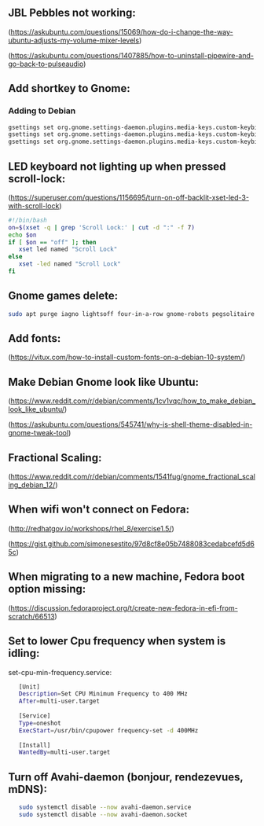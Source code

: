 ## JBL Pebbles not working:
(https://askubuntu.com/questions/15069/how-do-i-change-the-way-ubuntu-adjusts-my-volume-mixer-levels)

(https://askubuntu.com/questions/1407885/how-to-uninstall-pipewire-and-go-back-to-pulseaudio)

## Add shortkey to Gnome:

### Adding to Debian
```bash
gsettings set org.gnome.settings-daemon.plugins.media-keys.custom-keybinding:/org/gnome/settings-daemon/plugins/media-keys/custom-keybindings/custom0/ name "'gedit_launch'"
gsettings set org.gnome.settings-daemon.plugins.media-keys.custom-keybinding:/org/gnome/settings-daemon/plugins/media-keys/custom-keybindings/custom0/ binding "'<Alt><Ctrl>Page_Down'"
gsettings set org.gnome.settings-daemon.plugins.media-keys.custom-keybinding:/org/gnome/settings-daemon/plugins/media-keys/custom-keybindings/custom0/ command "'/usr/bin/gedit'"
```

## LED keyboard not lighting up when pressed scroll-lock:
(https://superuser.com/questions/1156695/turn-on-off-backlit-xset-led-3-with-scroll-lock)
```bash
#!/bin/bash
on=$(xset -q | grep 'Scroll Lock:' | cut -d ":" -f 7)
echo $on
if [ $on == "off" ]; then
   xset led named "Scroll Lock"
else
   xset -led named "Scroll Lock"
fi 
```

## Gnome games delete:
```bash
sudo apt purge iagno lightsoff four-in-a-row gnome-robots pegsolitaire gnome-2048 hitori gnome-klotski gnome-mines gnome-mahjongg gnome-sudoku quadrapassel swell-foop gnome-tetravex gnome-taquin aisleriot gnome-chess five-or-more gnome-nibbles tali ; sudo apt autoremove
```

## Add fonts:
(https://vitux.com/how-to-install-custom-fonts-on-a-debian-10-system/)

## Make Debian Gnome look like Ubuntu:
(https://www.reddit.com/r/debian/comments/1cv1vqc/how_to_make_debian_look_like_ubuntu/)

(https://askubuntu.com/questions/545741/why-is-shell-theme-disabled-in-gnome-tweak-tool)

## Fractional Scaling:
(https://www.reddit.com/r/debian/comments/1541fug/gnome_fractional_scaling_debian_12/)

## When wifi won't connect on Fedora:
(http://redhatgov.io/workshops/rhel_8/exercise1.5/)

(https://gist.github.com/simonesestito/97d8cf8e05b7488083cedabcefd5d65c)

## When migrating to a new machine, Fedora boot option missing:
(https://discussion.fedoraproject.org/t/create-new-fedora-in-efi-from-scratch/66513)

## Set to lower Cpu frequency when system is idling:
set-cpu-min-frequency.service:
```bash
   [Unit]
   Description=Set CPU Minimum Frequency to 400 MHz
   After=multi-user.target
   
   [Service]
   Type=oneshot
   ExecStart=/usr/bin/cpupower frequency-set -d 400MHz
   
   [Install]
   WantedBy=multi-user.target
```


## Turn off Avahi-daemon (bonjour, rendezevues, mDNS):
```bash
   sudo systemctl disable --now avahi-daemon.service
   sudo systemctl disable --now avahi-daemon.socket
```
